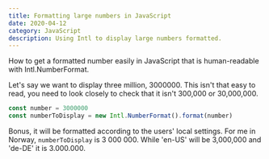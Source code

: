 ```yaml
---
title: Formatting large numbers in JavaScript
date: 2020-04-12
category: JavaScript
description: Using Intl to display large numbers formatted.
---
```


How to get a formatted number easily in JavaScript that is human-readable with Intl.NumberFormat.

Let's say we want to display three million, 3000000. This isn't that easy to read, you need to look closely to check that it isn't 300,000 or 30,000,000.

```js
const number = 3000000
const numberToDisplay = new Intl.NumberFormat().format(number)
```

Bonus, it will be formatted according to the users' local settings. For me in Norway, `numberToDisplay` is 3 000 000. While 'en-US' will be 3,000,000 and 'de-DE' it is 3.000.000.
